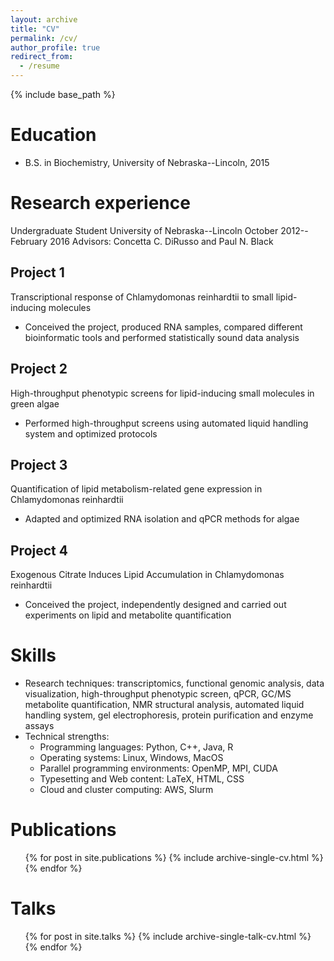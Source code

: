 ```yaml
---
layout: archive
title: "CV"
permalink: /cv/
author_profile: true
redirect_from:
  - /resume
---
```


{% include base_path %}

Education
======
* B.S. in Biochemistry, University of Nebraska--Lincoln, 2015


Research experience
======
Undergraduate Student
University of Nebraska--Lincoln    October 2012--February 2016
Advisors: Concetta C. DiRusso and Paul N. Black

Project 1
------
Transcriptional response of Chlamydomonas reinhardtii to small lipid-inducing molecules
* Conceived the project, produced RNA samples, compared different bioinformatic tools and performed statistically sound data analysis

Project 2
------
High-throughput phenotypic screens for lipid-inducing small molecules in green algae
* Performed high-throughput screens using automated liquid handling system and optimized protocols

Project 3
------
Quantification of lipid metabolism-related gene expression in Chlamydomonas reinhardtii
* Adapted and optimized RNA isolation and qPCR methods for algae

Project 4
------
Exogenous Citrate Induces Lipid Accumulation in Chlamydomonas reinhardtii
* Conceived the project, independently designed and carried out experiments on lipid and metabolite quantification
  
Skills
======
* Research techniques: transcriptomics, functional genomic analysis, data visualization, high-throughput phenotypic screen, qPCR, GC/MS metabolite quantification, NMR structural analysis, automated liquid handling system, gel electrophoresis, protein purification and enzyme assays
* Technical strengths: 
	* Programming languages: Python, C++, Java, R
	* Operating systems: Linux, Windows, MacOS
	* Parallel programming environments: OpenMP, MPI, CUDA
	* Typesetting and Web content: LaTeX, HTML, CSS
	* Cloud and cluster computing: AWS, Slurm

Publications
======
  <ul>{% for post in site.publications %}
    {% include archive-single-cv.html %}
  {% endfor %}</ul>
  
Talks
======
  <ul>{% for post in site.talks %}
    {% include archive-single-talk-cv.html %}
  {% endfor %}</ul>
  

